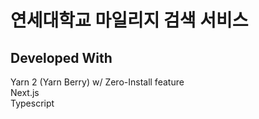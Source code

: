 # 연세대학교 마일리지 검색 서비스

## Developed With

Yarn 2 (Yarn Berry) w/ Zero-Install feature  
Next.js  
Typescript
